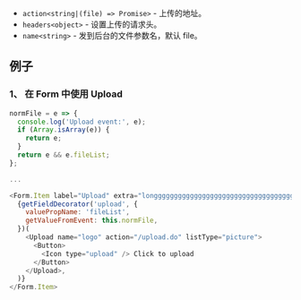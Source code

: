 
- `action<string|(file) => Promise>` - 上传的地址。
- `headers<object>` - 设置上传的请求头。
- `name<string>` - 发到后台的文件参数名，默认 file。


## 例子
### 1、 在 Form 中使用 Upload
```js
normFile = e => {
  console.log('Upload event:', e);
  if (Array.isArray(e)) {
    return e;
  }
  return e && e.fileList;
};

...

<Form.Item label="Upload" extra="longgggggggggggggggggggggggggggggggggg">
  {getFieldDecorator('upload', {
    valuePropName: 'fileList',
    getValueFromEvent: this.normFile,
  })(
    <Upload name="logo" action="/upload.do" listType="picture">
      <Button>
        <Icon type="upload" /> Click to upload
      </Button>
    </Upload>,
  )}
</Form.Item>
```
